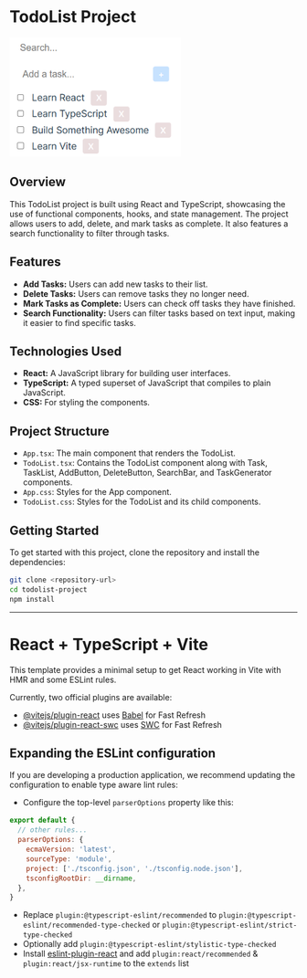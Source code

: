 # TodoList Project
<img src="./img/demo.png" alt="demo image" width="300"/>

## Overview
This TodoList project is built using React and TypeScript, showcasing the use of functional components, hooks, and state management. The project allows users to add, delete, and mark tasks as complete. It also features a search functionality to filter through tasks.

## Features
- **Add Tasks:** Users can add new tasks to their list.
- **Delete Tasks:** Users can remove tasks they no longer need.
- **Mark Tasks as Complete:** Users can check off tasks they have finished.
- **Search Functionality:** Users can filter tasks based on text input, making it easier to find specific tasks.

## Technologies Used
- **React:** A JavaScript library for building user interfaces.
- **TypeScript:** A typed superset of JavaScript that compiles to plain JavaScript.
- **CSS:** For styling the components.

## Project Structure
- `App.tsx`: The main component that renders the TodoList.
- `TodoList.tsx`: Contains the TodoList component along with Task, TaskList, AddButton, DeleteButton, SearchBar, and TaskGenerator components.
- `App.css`: Styles for the App component.
- `TodoList.css`: Styles for the TodoList and its child components.

## Getting Started
To get started with this project, clone the repository and install the dependencies:

```bash
git clone <repository-url>
cd todolist-project
npm install
```

--------------
# React + TypeScript + Vite

This template provides a minimal setup to get React working in Vite with HMR and some ESLint rules.

Currently, two official plugins are available:

- [@vitejs/plugin-react](https://github.com/vitejs/vite-plugin-react/blob/main/packages/plugin-react/README.md) uses [Babel](https://babeljs.io/) for Fast Refresh
- [@vitejs/plugin-react-swc](https://github.com/vitejs/vite-plugin-react-swc) uses [SWC](https://swc.rs/) for Fast Refresh

## Expanding the ESLint configuration

If you are developing a production application, we recommend updating the configuration to enable type aware lint rules:

- Configure the top-level `parserOptions` property like this:

```js
export default {
  // other rules...
  parserOptions: {
    ecmaVersion: 'latest',
    sourceType: 'module',
    project: ['./tsconfig.json', './tsconfig.node.json'],
    tsconfigRootDir: __dirname,
  },
}
```

- Replace `plugin:@typescript-eslint/recommended` to `plugin:@typescript-eslint/recommended-type-checked` or `plugin:@typescript-eslint/strict-type-checked`
- Optionally add `plugin:@typescript-eslint/stylistic-type-checked`
- Install [eslint-plugin-react](https://github.com/jsx-eslint/eslint-plugin-react) and add `plugin:react/recommended` & `plugin:react/jsx-runtime` to the `extends` list
